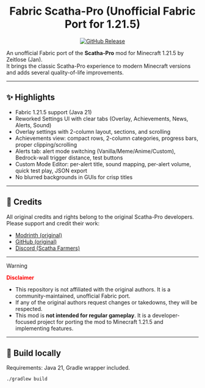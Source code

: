 <h1 align="center">
  Fabric Scatha-Pro (Unofficial Fabric Port for 1.21.5)
</h1>

<div align="center">

[![GitHub Release](https://img.shields.io/github/v/release/Zeitlose12/FabricScatha-Pro-?logo=github)](https://github.com/Zeitlose12/FabricScatha-Pro-/releases/tag/v1.0.0)

</div>

An unofficial Fabric port of the **Scatha-Pro** mod for Minecraft 1.21.5 by Zeitlose (Jan).  
It brings the classic Scatha-Pro experience to modern Minecraft versions and adds several quality-of-life improvements.

---

## ✨ Highlights
- Fabric 1.21.5 support (Java 21)  
- Reworked Settings UI with clear tabs (Overlay, Achievements, News, Alerts, Sound)  
- Overlay settings with 2-column layout, sections, and scrolling  
- Achievements view: compact rows, 2-column categories, progress bars, proper clipping/scrolling  
- Alerts tab: alert mode switching (Vanilla/Meme/Anime/Custom), Bedrock-wall trigger distance, test buttons  
- Custom Mode Editor: per-alert title, sound mapping, per-alert volume, quick test play, JSON export  
- No blurred backgrounds in GUIs for crisp titles  

---

## 📝 Credits
All original credits and rights belong to the original Scatha-Pro developers. Please support and credit their work:  
- [Modrinth (original)](https://modrinth.com/mod/scatha-pro)  
- [GitHub (original)](https://github.com/NamelessJu/Scatha-Pro)  
- [Discord (Scatha Farmers)](https://discord.gg/scatha-farmers-898827889145942056)  

---

> [!WARNING]  
> <span style="color:red; font-weight:bold;">Disclaimer</span>  
> - This repository is not affiliated with the original authors. It is a community-maintained, unofficial Fabric port.  
> - If any of the original authors request changes or takedowns, they will be respected.  
> - This mod is **not intended for regular gameplay**. It is a developer-focused project for porting the mod to Minecraft 1.21.5 and implementing features.  

---

## 🔨 Build locally
Requirements: Java 21, Gradle wrapper included.  

```bash
./gradlew build
